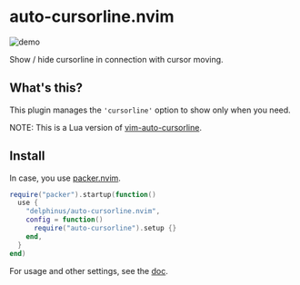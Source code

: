 # auto-cursorline.nvim

![demo](https://user-images.githubusercontent.com/1239245/56327655-4c169000-61b6-11e9-8cb8-23d3ca1773a7.gif)

Show / hide cursorline in connection with cursor moving.

## What's this?

This plugin manages the `'cursorline'` option to show only when you need.

NOTE: This is a Lua version of [vim-auto-cursorline][].

[vim-auto-cursorline]: https://github.com/delphinus/vim-auto-cursorline

## Install

In case, you use [packer.nvim][].

[packer.nvim]: https://github.com/wbthomason/packer.nvim

```lua
require("packer").startup(function()
  use {
    "delphinus/auto-cursorline.nvim",
    config = function()
      require("auto-cursorline").setup {}
    end,
  }
end)
```

For usage and other settings, see the [doc][].

[doc]: doc/auto-cursorline.txt
